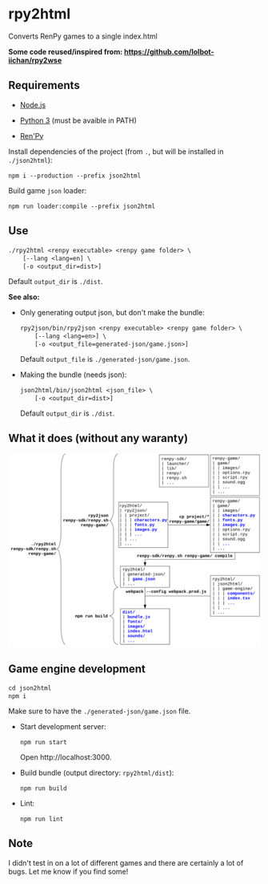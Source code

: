 # rpy2html

Converts RenPy games to a single index.html

**Some code reused/inspired from: https://github.com/lolbot-iichan/rpy2wse**


## Requirements

* [Node.js](https://nodejs.org)

* [Python 3](https://www.python.org/downloads/) (must be avaible in PATH)

* [Ren'Py](https://www.renpy.org/latest.html) 


Install dependencies of the project (from `.`, but will be installed in `./json2html`):

    npm i --production --prefix json2html

Build game `json` loader:

    npm run loader:compile --prefix json2html


## Use

    ./rpy2html <renpy executable> <renpy game folder> \
        [--lang <lang=en] \
        [-o <output_dir=dist>]

Default `output_dir` is `./dist`.


**See also:**

* Only generating output json, but don't make the bundle:

      rpy2json/bin/rpy2json <renpy executable> <renpy game folder> \
          [--lang <lang=en>] \
          [-o <output_file=generated-json/game.json>]

  Default `output_file` is `./generated-json/game.json`.


* Making the bundle (needs json):

      json2html/bin/json2html <json_file> \
          [-o <output_dir=dist>]

  Default `output_dir` is `./dist`.


## What it does (without any waranty)

![what it does](what-it-does.svg)


## Game engine development

    cd json2html
    npm i

Make sure to have the `./generated-json/game.json` file.

* Start development server:

      npm run start

  Open http://localhost:3000.


* Build bundle (output directory: `rpy2html/dist`):

      npm run build

* Lint:

      npm run lint


## Note

I didn't test in on a lot of different games and there are certainly a lot of bugs. Let me know if you find some!
